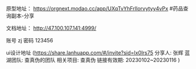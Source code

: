 原型地址：
https://orgnext.modao.cc/app/UXqTvYhFrllorvytyy4vPx #药品查询副本-分享

文档地址：
http://47.100.107.141:4999/

账号  zj
密码  123456

ui设计地址
(https://share.lanhuapp.com/#/invite?sid=lx0lrs75
分享人: 张辉
蓝湖团队: 查真伪的团队
相关项目: 查真伪
链接有效期: 20230102~20230116
)
